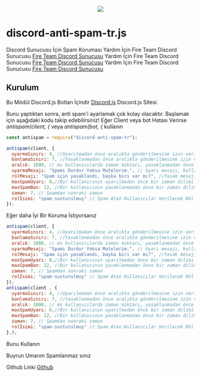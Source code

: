 <p align="center"><a href="https://nodei.co/npm/discord-anti-spam-tr/"><img src="https://nodei.co/npm/discord-anti-spam-tr.png"></a></p>

# discord-anti-spam-tr.js
Discord Sunucusu İçin Spam Koruması
Yardım İçin Fire Team Discord Sunucusu [Fire Team Discord Sunucusu](https://discord.gg/J2FWrfW)
Yardım İçin Fire Team Discord Sunucusu [Fire Team Discord Sunucusu](https://discord.gg/J2FWrfW)
Yardım İçin Fire Team Discord Sunucusu [Fire Team Discord Sunucusu](https://discord.gg/J2FWrfW)

## Kurulum
Bu Mödül Discord.js Botları İçindir [Discord.js](https://discord.js.org/#/) Discord.js Sitesi.

Bunu yaptıktan sonra, anti spam'i ayarlamak çok kolay olacaktır.
Başlamak için aşağıdaki kodu takip edebilirsiniz!
 Eğer Client veya bot Hatası Verirse *antispam(client, {* veya *antispam(bot, {* kullanın
```js
const antispam = require("discord-anti-spam-tr");

antispam(client, {
  uyarmaSınırı: 4, //Uyarılmadan önce aralıkta gönderilmesine izin verilen maksimum mesaj miktarı.
  banlamaSınırı: 7, //Yasaklanmadan önce aralıkta gönderilmesine izin verilen maksimum ileti miktar.
  aralık: 1000, // ms kullanıcılarda zaman miktarı, yasaklanmadan önce aralık değişkeninin maksimumunu gönderebilir.
  uyarmaMesajı: "Spamı Durdur Yoksa Mutelerim.", // Uyarı mesajı, kullanıcıya hızlı gideceklerini belirten kullanıcıya gönderilir..
  rolMesajı: "Spam için yasaklandı, başka biri var mı?", //Yasak mesaj, yasaklanmış kullanıcıyı ,Banlar
  maxSpamUyarı: 8,//Bir kullanıcının uyarılmadan önce bir zaman dilimi içinde gönderebileceği maksimum kopya sayısı
  maxSpamBan: 12, //Bir kullanıcının yasaklanmadan önce bir zaman diliminde gönderebildiği maksimum kopya sayısı
  zaman: 7, // Spamdan sonraki zaman
  rolİsimi: "spam-susturulmuş" // Spam Atan Kullanıcılar Verilecek Röl
});

```
Eğer daha İyi Bir Koruma İstiyorsanız
```js
antispam(client, {
  uyarmaSınırı: 4, //Uyarılmadan önce aralıkta gönderilmesine izin verilen maksimum mesaj miktarı.
  banlamaSınırı: 7, //Yasaklanmadan önce aralıkta gönderilmesine izin verilen maksimum ileti miktar.
  aralık: 1000, // ms kullanıcılarda zaman miktarı, yasaklanmadan önce aralık değişkeninin maksimumunu gönderebilir.
  uyarmaMesajı: "Spamı Durdur Yoksa Mutelerim.", // Uyarı mesajı, kullanıcıya hızlı gideceklerini belirten kullanıcıya gönderilir..
  rolMesajı: "Spam için yasaklandı, başka biri var mı?", //Yasak mesaj, yasaklanmış kullanıcıyı ,Banlar
  maxSpamUyarı: 8,//Bir kullanıcının uyarılmadan önce bir zaman dilimi içinde gönderebileceği maksimum kopya sayısı
  maxSpamBan: 12, //Bir kullanıcının yasaklanmadan önce bir zaman diliminde gönderebildiği maksimum kopya sayısı
  zaman: 7, // Spamdan sonraki zaman
  rolİsimi: "spam-susturulmuş" // Spam Atan Kullanıcılar Verilecek Röl
});
antispam(client , {
  uyarmaSınırı: 4, //Uyarılmadan önce aralıkta gönderilmesine izin verilen maksimum mesaj miktarı.
  banlamaSınırı: 7, //Yasaklanmadan önce aralıkta gönderilmesine izin verilen maksimum ileti miktar.
  aralık: 1000, // ms kullanıcılarda zaman miktarı, yasaklanmadan önce aralık değişkeninin maksimumunu gönderebilir.
  maxSpamUyarı: 8,//Bir kullanıcının uyarılmadan önce bir zaman dilimi içinde gönderebileceği maksimum kopya sayısı
  maxSpamBan: 12, //Bir kullanıcının yasaklanmadan önce bir zaman diliminde gönderebildiği maksimum kopya sayısı
  zaman: 7, // Spamdan sonraki zaman
  rolİsimi: "spam-susturulmuş" // Spam Atan Kullanıcılar Verilecek Röl
},);
```
Bunu Kullanın 


Buyrun Umarım Spamlanmaz sınız

Github Linki [Github](https://github.com/Fire-Team/discord-anti-spam-tr)
